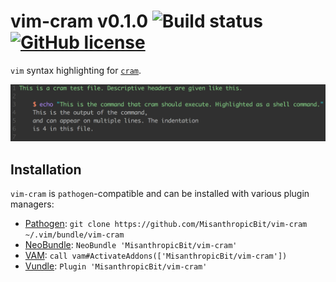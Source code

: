 # vim-cram v0.1.0 ![Build status](https://travis-ci.org/MisanthropicBit/vim-cram.svg?branch=master) [![GitHub license](https://img.shields.io/badge/license-MIT-blue.svg)](https://raw.githubusercontent.com/MisanthropicBit/vim-cram/master/LICENSE)

`vim` syntax highlighting for [`cram`]().

![Example highlighting using the quantum colorscheme](/demo.png?raw=true)

## Installation

`vim-cram` is `pathogen`-compatible and can be installed with various plugin managers:

* [Pathogen](https://github.com/tpope/vim-pathogen):
  `git clone https://github.com/MisanthropicBit/vim-cram ~/.vim/bundle/vim-cram`
* [NeoBundle](https://github.com/Shougo/neobundle.vim):
  `NeoBundle 'MisanthropicBit/vim-cram'`
* [VAM](https://github.com/MarcWeber/vim-addon-manager):
  `call vam#ActivateAddons(['MisanthropicBit/vim-cram'])`
* [Vundle](https://github.com/VundleVim/Vundle.vim):
  `Plugin 'MisanthropicBit/vim-cram'`
